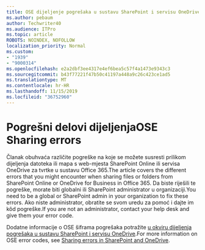 ```yaml
---
title: OSE dijeljenje pogrešaka u sustavu SharePoint i servisu OneDrive
ms.author: pebaum
author: Techwriter40
ms.audience: ITPro
ms.topic: article
ROBOTS: NOINDEX, NOFOLLOW
localization_priority: Normal
ms.custom:
- "1939"
- "9000314"
ms.openlocfilehash: e2a2dbf3ee4317e4ef6bea5c57f4a1473e9343c3
ms.sourcegitcommit: b43f77221f47b50c41197a448a9c26c423ce1ad5
ms.translationtype: MT
ms.contentlocale: hr-HR
ms.lasthandoff: 11/15/2019
ms.locfileid: "36752960"
---
```

# <a name="ose-sharing-errors"></a><span data-ttu-id="c55f7-102">Pogrešni delovi dijeljenja</span><span class="sxs-lookup"><span data-stu-id="c55f7-102">OSE Sharing errors</span></span>

<span data-ttu-id="c55f7-103">Članak obuhvaća različite pogreške na koje se možete susresti prilikom dijeljenja datoteka ili mapa s web-mjesta SharePoint Online ili servisa OneDrive za tvrtke u sustavu Office 365.</span><span class="sxs-lookup"><span data-stu-id="c55f7-103">The article covers the different errors that you might encounter when sharing files or folders from SharePoint Online or OneDrive for Business in Office 365.</span></span> <span data-ttu-id="c55f7-104">Da biste riješili te pogreške, morate biti globalni ili SharePoint administrator u organizaciji.</span><span class="sxs-lookup"><span data-stu-id="c55f7-104">You need to be a global or SharePoint admin in your organization to fix these errors.</span></span> <span data-ttu-id="c55f7-105">Ako niste administrator, obratite se svom uredu za pomoć i dajte im kôd pogreške.</span><span class="sxs-lookup"><span data-stu-id="c55f7-105">If you are not an administrator, contact your help desk and give them your error code.</span></span>

<span data-ttu-id="c55f7-106">Dodatne informacije o OSE šiframa pogrešaka potražite [u okviru dijeljenja pogrešaka u sustavu SharePoint i servisu OneDrive](https://docs.microsoft.com/sharepoint/sharepoint-onedrive-error-message).</span><span class="sxs-lookup"><span data-stu-id="c55f7-106">For more information on OSE error codes, see [Sharing errors in SharePoint and OneDrive](https://docs.microsoft.com/sharepoint/sharepoint-onedrive-error-message).</span></span>
